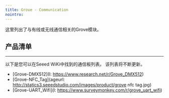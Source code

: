 ```yaml
---
title: Grove - Communication
nointro:
---
```


这里列出了与有线或无线通信相关的Grove模块。

## 产品清单
---

以下是您可以在Seeed WiKi中找到的通信板列表。 该列表将不断更新。


* [Grove-DMX512](l: https://www.research.net/r/Grove_DMX512)
* [Grove-NFC_Tag](ageurl: http://statics3.seeedstudio.com/images/product/grove nfc tag.jpg)
* [Grove-UART_Wifi](l: https://www.surveymonkey.com/r/grove_uart_wifi)